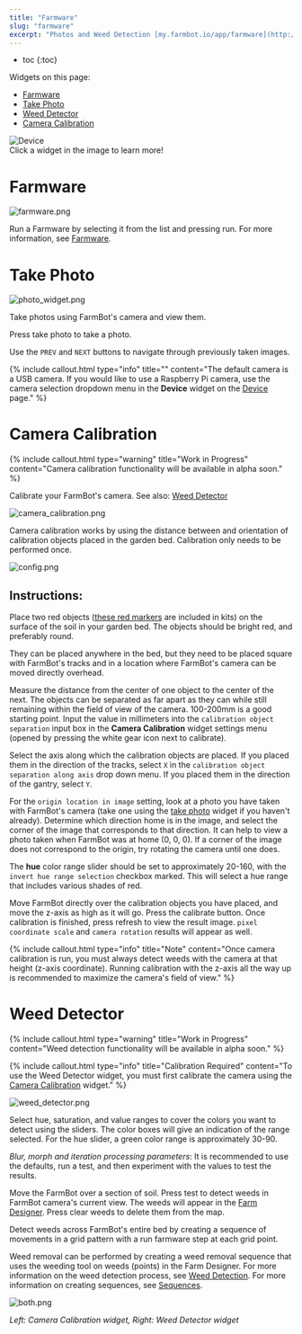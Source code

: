 ```yaml
---
title: "Farmware"
slug: "farmware"
excerpt: "Photos and Weed Detection [my.farmbot.io/app/farmware](http://my.farmbot.io/app/farmware)"
---
```


* toc
{:toc}

Widgets on this page:
 * [Farmware](#farmware)
 * [Take Photo](#take-photo)
 * [Weed Detector](#weed-detector)
 * [Camera Calibration](#camera-calibration)

<div class="nav-image">
  <img class="nav-image" src="farmware_page.png" alt="Device" />
  <a href="https://software.farmbot.io/docs/farmware#farmware" style="top: 5.11%; left: 63.43%; width: 34.63%; height: 11.12%;"></a>
  <a href="https://software.farmbot.io/docs/farmware#take-photo" style="top: 5.36%; left: 0.50%; width: 61.93%; height: 41.38%;"></a>
  <a href="https://software.farmbot.io/docs/farmware#weed-detector" style="top: 48.35%; left: 54.05%; width: 45.62%; height: 51.15%;"></a>
  <a href="https://software.farmbot.io/docs/farmware#camera-calibration" style="top: 48.35%; left: 0%; width: 44.84%; height: 51.10%;"></a>
</div>
<figcaption class="caption">Click a widget in the image to learn more!</figcaption>



# Farmware



![farmware.png](farmware.png)

Run a Farmware by selecting it from the list and pressing <span class="fb-button fb-green">run</span>. For more information, see [Farmware](../Additional-Information/farmware-dev.md).

# Take Photo



![photo_widget.png](photo_widget.png)

Take photos using FarmBot's camera and view them.

Press <span class="fb-button fb-gray">take photo</span> to take a photo.

Use the `PREV` and `NEXT` buttons to navigate through previously taken images.

{%
include callout.html
type="info"
title=""
content="The default camera is a USB camera. If you would like to use a Raspberry Pi camera, use the camera selection dropdown menu in the **Device** widget on the [Device](../Web-App/device.md#device-widget) page."
%}



# Camera Calibration



{%
include callout.html
type="warning"
title="Work in Progress"
content="Camera calibration functionality will be available in alpha soon."
%}

Calibrate your FarmBot's camera. See also: [Weed Detector](#weed-detector)

![camera_calibration.png](camera_calibration.png)

Camera calibration works by using the distance between and orientation of calibration objects placed in the garden bed. Calibration only needs to be performed once.

![config.png](config.png)

## Instructions:

Place two red objects ([these red markers](https://genesis.farmbot.io/docs/miscellaneous#red-markers) are included in kits) on the surface of the soil in your garden bed. The objects should be bright red, and preferably round.

They can be placed anywhere in the bed, but they need to be placed square with FarmBot's tracks and in a location where FarmBot's camera can be moved directly overhead.

Measure the distance from the center of one object to the center of the next. The objects can be separated as far apart as they can while still remaining within the field of view of the camera. 100-200mm is a good starting point. Input the value in millimeters into the `calibration object separation` input box in the **Camera Calibration** widget settings menu (opened by pressing the white gear icon next to <span class="fb-button fb-green">calibrate</span>).

Select the axis along which the calibration objects are placed. If you placed them in the direction of the tracks, select `X` in the `calibration object separation along axis` drop down menu. If you placed them in the direction of the gantry, select `Y`.

For the `origin location in image` setting, look at a photo you have taken with FarmBot's camera (take one using the [take photo](#take-photo) widget if you haven't already). Determine which direction home is in the image, and select the corner of the image that corresponds to that direction. It can help to view a photo taken when FarmBot was at home (0, 0, 0). If a corner of the image does not correspond to the origin, try rotating the camera until one does.

The **hue** color range slider should be set to approximately 20-160, with the `invert hue range selection` checkbox marked. This will select a hue range that includes various shades of red.

Move FarmBot directly over the calibration objects you have placed, and move the z-axis as high as it will go. Press the <span class="fb-button fb-green">calibrate</span> button. Once calibration is finished, press refresh to view the result image. `pixel coordinate scale` and `camera rotation` results will appear as well.

{%
include callout.html
type="info"
title="Note"
content="Once camera calibration is run, you must always detect weeds with the camera at that height (z-axis coordinate). Running calibration with the z-axis all the way up is recommended to maximize the camera's field of view."
%}



# Weed Detector



{%
include callout.html
type="warning"
title="Work in Progress"
content="Weed detection functionality will be available in alpha soon."
%}



{%
include callout.html
type="info"
title="Calibration Required"
content="To use the Weed Detector widget, you must first calibrate the camera using the [Camera Calibration](#camera-calibration) widget."
%}



![weed_detector.png](weed_detector.png)

Select hue, saturation, and value ranges to cover the colors you want to detect using the sliders. The color boxes will give an indication of the range selected. For the hue slider, a green color range is approximately 30-90.

*Blur, morph and iteration processing parameters*: It is recommended to use the defaults, run a test, and then experiment with the values to test the results.

Move the FarmBot over a section of soil. Press <span class="fb-button fb-yellow">test</span> to detect weeds in FarmBot camera's current view. The weeds will appear in the [Farm Designer](../Web-App/farm-designer.md). Press <span class="fb-button fb-red">clear weeds</span> to delete them from the map.

Detect weeds across FarmBot's entire bed by creating a sequence of movements in a grid pattern with a <span class="fb-step fb-take-photo">run farmware</span> step at each grid point.

Weed removal can be performed by creating a weed removal sequence that uses the weeding tool on weeds (points) in the Farm Designer. For more information on the weed detection process, see [Weed Detection](../Additional-Information/weed-detection.md). For more information on creating sequences, see [Sequences](../Web-App/sequences.md).

![both.png](both.png)

_Left: Camera Calibration widget, Right: Weed Detector widget_

